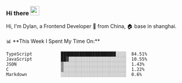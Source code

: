 ### Hi there <img src="https://media.giphy.com/media/hvRJCLFzcasrR4ia7z/giphy.gif" width="25px">

<!-- ![visitors](https://visitor-badge.glitch.me/badge?page_id=dislfyer.dislfyer) --!>

Hi, I'm Dylan, a Frontend Developer 🚀 from China, 🏠 base in shanghai.
<br/>
<br/>

📊 **This Week I Spent My Time On:**


<!--START_SECTION:waka-->

```text
TypeScript           █████████████████████░░░░  84.51%
JavaScript           ██▓░░░░░░░░░░░░░░░░░░░░░░  10.55%
JSON                 ▒░░░░░░░░░░░░░░░░░░░░░░░░  1.43%
C                    ▒░░░░░░░░░░░░░░░░░░░░░░░░  1.22%
Markdown             ░░░░░░░░░░░░░░░░░░░░░░░░░  0.6%
```

<!--END_SECTION:waka-->

<!--
**About Me:**
 -->
